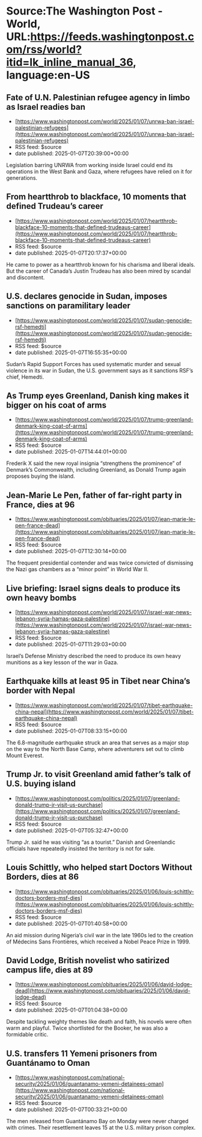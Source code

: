 # Source:The Washington Post - World, URL:https://feeds.washingtonpost.com/rss/world?itid=lk_inline_manual_36, language:en-US

## Fate of U.N. Palestinian refugee agency in limbo as Israel readies ban
 - [https://www.washingtonpost.com/world/2025/01/07/unrwa-ban-israel-palestinian-refugees](https://www.washingtonpost.com/world/2025/01/07/unrwa-ban-israel-palestinian-refugees)
 - RSS feed: $source
 - date published: 2025-01-07T20:39:00+00:00

Legislation barring UNRWA from working inside Israel could end its operations in the West Bank and Gaza, where refugees have relied on it for generations.

## From heartthrob to blackface, 10 moments that defined Trudeau’s career
 - [https://www.washingtonpost.com/world/2025/01/07/heartthrob-blackface-10-moments-that-defined-trudeaus-career](https://www.washingtonpost.com/world/2025/01/07/heartthrob-blackface-10-moments-that-defined-trudeaus-career)
 - RSS feed: $source
 - date published: 2025-01-07T20:17:37+00:00

He came to power as a heartthrob known for his charisma and liberal ideals. But the career of Canada’s Justin Trudeau has also been mired by scandal and discontent.

## U.S. declares genocide in Sudan, imposes sanctions on paramilitary leader
 - [https://www.washingtonpost.com/world/2025/01/07/sudan-genocide-rsf-hemedti](https://www.washingtonpost.com/world/2025/01/07/sudan-genocide-rsf-hemedti)
 - RSS feed: $source
 - date published: 2025-01-07T16:55:35+00:00

Sudan’s Rapid Support Forces has used systematic murder and sexual violence in its war in Sudan, the U.S. government says as it sanctions RSF’s chief, Hemedti.

## As Trump eyes Greenland, Danish king makes it bigger on his coat of arms
 - [https://www.washingtonpost.com/world/2025/01/07/trump-greenland-denmark-king-coat-of-arms](https://www.washingtonpost.com/world/2025/01/07/trump-greenland-denmark-king-coat-of-arms)
 - RSS feed: $source
 - date published: 2025-01-07T14:44:01+00:00

Frederik X said the new royal insignia “strengthens the prominence” of Denmark’s Commonwealth, including Greenland, as Donald Trump again proposes buying the island.

## Jean-Marie Le Pen, father of far-right party in France, dies at 96
 - [https://www.washingtonpost.com/obituaries/2025/01/07/jean-marie-le-pen-france-dead](https://www.washingtonpost.com/obituaries/2025/01/07/jean-marie-le-pen-france-dead)
 - RSS feed: $source
 - date published: 2025-01-07T12:30:14+00:00

The frequent presidential contender and was twice convicted of dismissing the Nazi gas chambers as a “minor point” in World War II.

## Live briefing: Israel signs deals to produce its own heavy bombs
 - [https://www.washingtonpost.com/world/2025/01/07/israel-war-news-lebanon-syria-hamas-gaza-palestine](https://www.washingtonpost.com/world/2025/01/07/israel-war-news-lebanon-syria-hamas-gaza-palestine)
 - RSS feed: $source
 - date published: 2025-01-07T11:29:03+00:00

Israel’s Defense Ministry described the need to produce its own heavy munitions as a key lesson of the war in Gaza.

## Earthquake kills at least 95 in Tibet near China’s border with Nepal
 - [https://www.washingtonpost.com/world/2025/01/07/tibet-earthquake-china-nepal](https://www.washingtonpost.com/world/2025/01/07/tibet-earthquake-china-nepal)
 - RSS feed: $source
 - date published: 2025-01-07T08:33:15+00:00

The 6.8-magnitude earthquake struck an area that serves as a major stop on the way to the North Base Camp, where adventurers set out to climb Mount Everest.

## Trump Jr. to visit Greenland amid father’s talk of U.S. buying island
 - [https://www.washingtonpost.com/politics/2025/01/07/greenland-donald-trump-jr-visit-us-purchase](https://www.washingtonpost.com/politics/2025/01/07/greenland-donald-trump-jr-visit-us-purchase)
 - RSS feed: $source
 - date published: 2025-01-07T05:32:47+00:00

Trump Jr. said he was visiting “as a tourist.” Danish and Greenlandic officials have repeatedly insisted the territory is not for sale.

## Louis Schittly, who helped start Doctors Without Borders, dies at 86
 - [https://www.washingtonpost.com/obituaries/2025/01/06/louis-schittly-doctors-borders-msf-dies](https://www.washingtonpost.com/obituaries/2025/01/06/louis-schittly-doctors-borders-msf-dies)
 - RSS feed: $source
 - date published: 2025-01-07T01:40:58+00:00

An aid mission during Nigeria’s civil war in the late 1960s led to the creation of Médecins Sans Frontières, which received a Nobel Peace Prize in 1999.

## David Lodge, British novelist who satirized campus life, dies at 89
 - [https://www.washingtonpost.com/obituaries/2025/01/06/david-lodge-dead](https://www.washingtonpost.com/obituaries/2025/01/06/david-lodge-dead)
 - RSS feed: $source
 - date published: 2025-01-07T01:04:38+00:00

Despite tackling weighty themes like death and faith, his novels were often warm and playful. Twice shortlisted for the Booker, he was also a formidable critic.

## U.S. transfers 11 Yemeni prisoners from Guantánamo to Oman
 - [https://www.washingtonpost.com/national-security/2025/01/06/guantanamo-yemeni-detainees-oman](https://www.washingtonpost.com/national-security/2025/01/06/guantanamo-yemeni-detainees-oman)
 - RSS feed: $source
 - date published: 2025-01-07T00:33:21+00:00

The men released from Guantánamo Bay on Monday were never charged with crimes. Their resettlement leaves 15 at the U.S. military prison complex.

